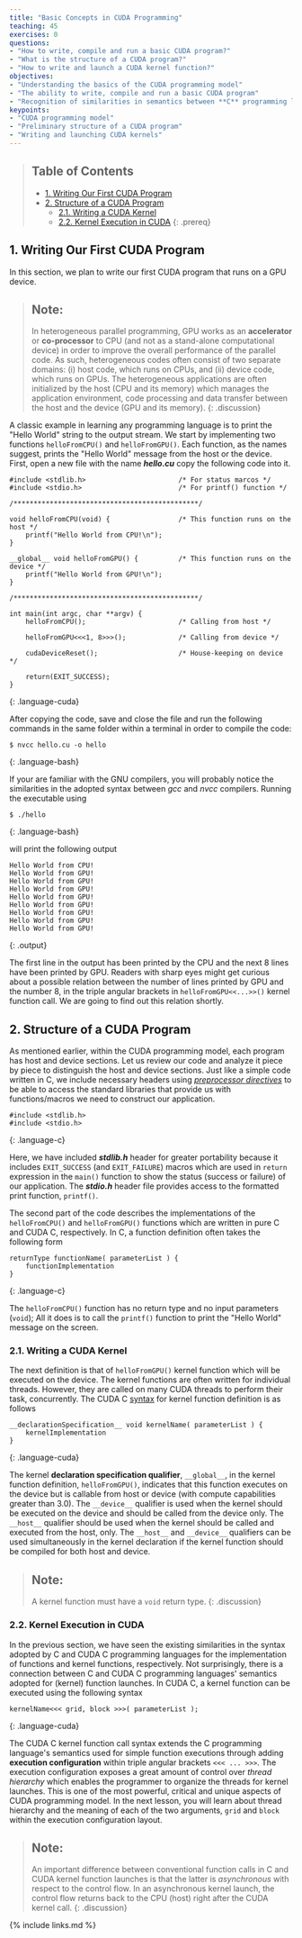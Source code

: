 ```yaml
---
title: "Basic Concepts in CUDA Programming"
teaching: 45
exercises: 0
questions:
- "How to write, compile and run a basic CUDA program?"
- "What is the structure of a CUDA program?"
- "How to write and launch a CUDA kernel function?"
objectives:
- "Understanding the basics of the CUDA programming model"
- "The ability to write, compile and run a basic CUDA program"
- "Recognition of similarities in semantics between **C** programming language syntax and that of **CUDA C** extension"
keypoints:
- "CUDA programming model"
- "Preliminary structure of a CUDA program"
- "Writing and launching CUDA kernels"
---
```


> ## Table of Contents
> - [1. Writing Our First CUDA Program](#1-writing-our-first-cuda-program)
> - [2. Structure of a CUDA Program](#2-structure-of-a-cuda-program)
>   - [2.1. Writing a CUDA Kernel](#21-writing-a-cuda-kernel)
>   - [2.2. Kernel Execution in CUDA](#22-kernel-execution-in-cuda)
{: .prereq}

## 1. Writing Our First CUDA Program

In this section, we plan to write our first CUDA program that runs
on a GPU device. 

> ## Note:
> In heterogeneous parallel programming, GPU works as an **accelerator** or **co-processor**
> to CPU (and not as a stand-alone computational device) in order to improve the 
> overall performance of the parallel code. As such, heterogeneous codes often consist of
> two separate domains: (i) host code, which runs on CPUs, and (ii) device code, which runs on
> GPUs. The heterogeneous applications are often initialized by the host (CPU and its memory)
> which manages the application environment, code processing and data transfer between the host
> and the device (GPU and its memory).
{: .discussion}

A classic example in learning any programming language is to print the "Hello World" string
to the output stream. We start by implementing two functions `helloFromCPU()` and `helloFromGPU()`.
Each function, as the names suggest, prints the "Hello World" message from the host or the device.
First, open a new file with the name ***hello.cu*** copy the following code into it.

~~~
#include <stdlib.h>                       /* For status marcos */
#include <stdio.h>                        /* For printf() function */

/**********************************************/

void helloFromCPU(void) {                 /* This function runs on the host */
    printf("Hello World from CPU!\n");  
}

__global__ void helloFromGPU() {          /* This function runs on the device */
    printf("Hello World from GPU!\n");
}

/**********************************************/

int main(int argc, char **argv) {
    helloFromCPU();                       /* Calling from host */

    helloFromGPU<<<1, 8>>>();             /* Calling from device */

    cudaDeviceReset();                    /* House-keeping on device */

    return(EXIT_SUCCESS);
}
~~~
{: .language-cuda}

After copying the code, save and close the file and run the following 
commands in the same folder within a terminal in order to compile the code:

~~~
$ nvcc hello.cu -o hello
~~~
{: .language-bash}

If your are familiar with the GNU compilers, you will probably notice
the similarities in the adopted syntax between *gcc* and
 *nvcc* compilers. Running the executable using

~~~
$ ./hello
~~~
{: .language-bash}

will print the following output

~~~
Hello World from CPU!
Hello World from GPU!
Hello World from GPU!
Hello World from GPU!
Hello World from GPU!
Hello World from GPU!
Hello World from GPU!
Hello World from GPU!
Hello World from GPU!
~~~
{: .output}

The first line in the output has been printed by the CPU and the next 8 lines 
have been printed by GPU. Readers with sharp eyes might get curious about a possible
relation between the number of lines printed by GPU and the number 8, in the 
triple angular brackets in `helloFromGPU<<...>>()` kernel function call. 
We are going to find out this relation shortly.

## 2. Structure of a CUDA Program

As mentioned earlier, within the CUDA programming model, each program has 
host and device sections. Let us review our code and analyze it piece by piece
to distinguish the host and device sections.
Just like a simple code written in C, we include necessary headers using 
[*preprocessor directives*](https://en.cppreference.com/w/c/preprocessor) 
to be able to access the standard libraries that provide
us with functions/macros we need to construct our application.

~~~
#include <stdlib.h>
#include <stdio.h>
~~~
{: .language-c}

Here, we have included ***stdlib.h*** header for greater portability because
it includes `EXIT_SUCCESS` (and `EXIT_FAILURE`) macros which are used in 
`return` expression in the `main()` function to show the status 
(success or failure) of our application. The ***stdio.h*** header file provides
access to the formatted print function, `printf()`.

The second part of the code describes the implementations of 
the `helloFromCPU()` and `helloFromGPU()` functions which are written in pure 
C and CUDA C, respectively. In C, a function definition often takes
the following form

~~~
returnType functionName( parameterList ) {
    functionImplementation
}
~~~
{: .language-c}

The `helloFromCPU()` function has no return type and no input parameters (`void`);
All it does is to call the `printf()` function to print the "Hello World" message
on the screen.

### 2.1. Writing a CUDA Kernel

The next definition is that of `helloFromGPU()` kernel function which will
be executed on the device. The kernel functions are often written for individual
threads. However, they are called on many CUDA threads to perform their task,
concurrently. The CUDA C 
[syntax](https://docs.nvidia.com/cuda/cuda-c-programming-guide/index.html#programming-model) 
for kernel function definition is as follows

~~~
__declarationSpecification__ void kernelName( parameterList ) {
    kernelImplementation
}
~~~
{: .language-cuda}
 
The kernel **declaration specification qualifier**, `__global__`, in the kernel 
function definition, `helloFromGPU()`, indicates that this function executes on
the device but is callable from host or device (with compute capabilities 
greater than 3.0). The `__device__` qualifier is used when the kernel should be executed
on the device and should be called from the device only. The `__host__` qualifier
should be used when the kernel should be called and executed from the host, only.
The `__host__` and `__device__` qualifiers can be used simultaneously in the kernel declaration if the kernel function should be compiled for both host and
device.

> ## Note:
> A kernel function must have a `void` return type.
{: .discussion}

### 2.2. Kernel Execution in CUDA

In the previous section, we have seen the existing similarities
in the syntax adopted by C and CUDA C programming languages for 
the implementation of functions and kernel functions, respectively.
Not surprisingly, there is a connection between C and CUDA C 
programming languages' semantics adopted for (kernel) function launches.
In CUDA C, a kernel function can be executed using the following syntax

~~~
kernelName<<< grid, block >>>( parameterList );
~~~
{: .language-cuda}

The CUDA C kernel function call syntax extends the C programming
language's semantics used for simple function executions through adding
**execution configuration** within triple angular brackets `<<< ... >>>`.
The execution configuration exposes a great amount of control over 
*thread hierarchy* which enables the programmer to organize the threads for 
kernel launches. This is one of the most powerful, critical and unique 
aspects of CUDA programming model. In the next lesson, you will learn about
thread hierarchy and the meaning of each of the two arguments, 
`grid` and `block` within the execution configuration layout.

> ## Note:
> An important difference between conventional function calls in C 
> and CUDA kernel function launches is that the latter is *asynchronous*
> with respect to the control flow. In an asynchronous kernel launch, 
> the control flow returns back to the CPU (host) right after the
> CUDA kernel call.
{: .discussion}

{% include links.md %}